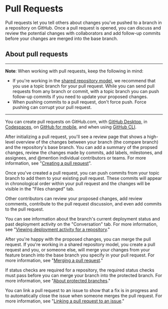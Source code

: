 # Pull Requests

Pull requests let you tell others about changes you've pushed to a branch in a repository on GitHub. Once a pull request is opened, you can discuss and review the potential changes with collaborators and add follow-up commits before your changes are merged into the base branch.

## About pull requests

<hr>

**Note**: When working with pull requests, keep the following in mind:

* If you're working in the [shared repository model](https://docs.github.com/en/github/collaborating-with-pull-requests/getting-started/about-collaborative-development-models), we recommend that you use a topic branch for your pull request. While you can send pull requests from any branch or commit, with a topic branch you can push follow-up commits if you need to update your proposed changes.
* When pushing commits to a pull request, don't force push. Force pushing can corrupt your pull request.

<hr>

You can create pull requests on GitHub.com, with [GitHub Desktop](https://desktop.github.com/), in [Codespaces](https://github.com/features/codespaces), on [GitHub for mobile](https://github.com/mobile), and when using [GitHub CLI](https://cli.github.com/).

After initializing a pull request, you'll see a review page that shows a high-level overview of the changes between your branch (the compare branch) and the repository's base branch. You can add a summary of the propsed changes, review the changes made by commits, add labels, milestones, and assignees, and @mention individual contributors or teams. For more information, see "[Creating a pull request](https://docs.github.com/en/github/collaborating-with-pull-requests/proposing-changes-to-your-work-with-pull-requests/creating-a-pull-request)".

Once you've created a pull request, you can push commits from your topic branch to add them to your existing pull request. These commits will appear in chronological order within your pull request and the changes will be visible in the "Files changed" tab.

Other contributors can review your proposed changes, add review comments, contribute to the pull request discussion, and even add commits to the pull request.

You can see information about the branch's current deployment status and past deployment activity on the "Conversation" tab. For more information, see "[Viewing deployment activity for a repository](https://docs.github.com/en/repositories/viewing-activity-and-data-for-your-repository/viewing-deployment-activity-for-your-repository)."

After you're happy with the proposed changes, you can merge the pull request. If you're working in a shared repository model, you create a pull request and you, or someone else, will merge your changes from your feature branch into the base branch you specify in your pull request. For more information, see "[Merging a pull request](https://docs.github.com/en/github/collaborating-with-pull-requests/incorporating-changes-from-a-pull-request/merging-a-pull-request)."

If status checks are required for a repository, the required status checks must pass before you can merge your branch into the protected branch. For more information, see "[About protected branches](https://docs.github.com/en/repositories/configuring-branches-and-merges-in-your-repository/defining-the-mergeability-of-pull-requests/about-protected-branches#require-status-checks-before-merging)."

You can link a pull request to an issue to show that a fix is in progress and to automatically close the issue when someone merges the pull request. For more information, see "[Linking a pull request to an issue](https://docs.github.com/en/issues/tracking-your-work-with-issues/linking-a-pull-request-to-an-issue)."
